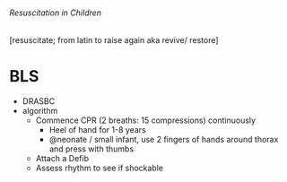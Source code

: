 ###### Resuscitation in Children
[resuscitate; from latin to raise again aka revive/ restore]
# BLS
- DRASBC
- algorithm
    + Commence CPR (2 breaths: 15 compressions) continuously
        * Heel of hand for 1-8 years
        * @neonate / small infant, use 2 fingers of hands around thorax and press with thumbs
    + Attach a Defib
    + Assess rhythm to see if shockable